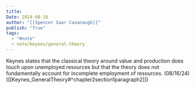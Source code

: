 ```yaml
---
title:
Date: 2024-08-16
author: "[[Spencer Saar Cavanaugh]]"
publish: "True"
tags:
  - "#note"
  - note/keynes/general-theory
---
```


Keynes states that the classical theory around value and production does touch upon unemployed resources but that the theory does not fundamentally account for incomplete employment of resources. (08/16/24) ([[Keynes_GeneralTheory#^chapter2section1paragraph2]])
